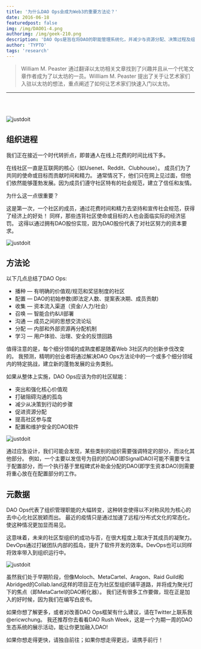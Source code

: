 ```yaml
---
title: '为什么DAO Ops会成为Web3的重要方法论？'
date: 2016-06-18
featuredpost: false
img: /img/DAO01-4.png
authorimg: /img/geek-210.png
description: 'DAO Ops是旨在将DAO的职能管理系统化，并减少与资源分配、决策过程及组织成员管理相关的人类协作成本的一系列实践。'
author: 'TYPTO'
tags: 'research'
---
```


> William M. Peaster 通过翻译以太坊相关文章找到了兴趣并且从一个代笔文章作者成为了以太坊的一员。Willliam M. Peaster 提出了关于让艺术家们入驻以太坊的想法，重点阐述了如何让艺术家们快速入门以太坊。 

<hr/>
<br/>
<br/>



![justdoit](/img/DAO01-4.png)

## 组织进程

<span>我们正在接近一个时代转折点，即普通人在线上花费的时间比线下多。</span>

在线社区一直是互联网的核心（如Usenet、Reddit、Clubhouse）。 成员们为了共同的使命或目标而贡献时间和精力。 通常情况下，他们只在网上见过面，但他们依然能够蓬勃发展。因为成员们遵守社区特有的社会规范，建立了信任和友情。

为什么这一点很重要？

这是第一次，一个社区的成员，通过花费时间和精力去坚持和宣传社会规范，获得了经济上的好处！ 同样，那些违背社区使命或目标的人也会面临实际的经济惩罚。 这得以通过拥有DAO股份实现，因为DAO股份代表了对社区努力的资本要求。

![justdoit](/img/img1.gif)

## 方法论

<span>以下几点总结了DAO Ops:</span>

* 播种 — 有明确的价值观/规范和奖惩制度的社区
* 配置 — DAO的初始参数(即法定人数、提案表决期、成员贡献)
* 收集 — 资本流入渠道（资金/人力/社会）
* 召唤 — 智能合约&UI部署
* 沟通 — 成员之间的思想交流论坛
* 分配 — 内部和外部资源再分配机制
* 学习 — 用户体验、治理、安全的反馈回路

值得注意的是，每个细分领域的成熟度都是随着Web 3社区内的创新步伐改变的。 我预测，精明的创业者将通过解决DAO Ops方法论中的一个或多个细分领域内的特定挑战，建立新的蓬勃发展的业务类别。

如果从整体上实施，DAO Ops应该为你的社区赋能：

* 突出和强化核心价值观
* 打破阻碍沟通的孤岛
* 减少从决策到行动的步骤
* 促进资源分配
* 提高社区参与度
* 配置和维护安全的DAO软件

![justdoit](/img/img2.gif)


通过应急设计，我们可能会发现，某些类别的组织需要强调特定的部分，而淡化其他部分。 例如，一个主要以发信号为目的的DAO(即SignalDAO)可能不需要专注于配置部分，而一个执行基于里程碑式补助金分配的DAO(即学生资本DAO)则需要将重心放在在配置部分的工作。


## 元数据

<span>DAO Ops代表了组织管理职能的大幅转变，这种转变使得以不对称风险为核心的去中心化社区脱颖而出。 最近的疫情只是通过加速了远程/分布式文化的常态化，使这种情况更加显而易见。</span>


这意味着，未来的社区型组织的成功与否，在很大程度上取决于其成员的凝聚力。 DevOps通过打破团队内部的孤岛，提升了软件开发的效率。DevOps也可以同样将效率带入到组织运行中。

![justdoit](/img/img3.png)

虽然我们处于早期阶段，但像Moloch、MetaCartel、Aragon、Raid Guild和Abridged的Collab.land这样的项目正在为社区型组织铺平道路，并将成为聚光灯下的焦点（即MetaCartel的DAO孵化器）。 我们还有很多工作要做，现在正是加入的好时候，因为我们在编写白皮书。

如果你想了解更多，或者对改善DAO Ops框架有什么建议，请在Twitter上联系我@ericwchung。 我还推荐你去看看DAO Rush Week，这是一个为期一周的DAO生态系统的展示活动，能让你更加融入DAO!

如果你想走得更快，请独自前往；如果你想走得更远，请携手前行！